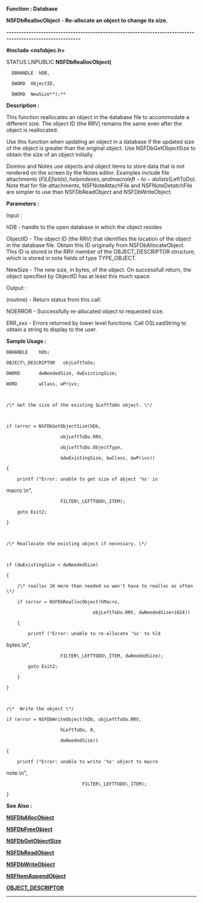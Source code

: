 




<!--
 /\* Font Definitions \*/
 @font-face
 {font-family:Courier;
 panose-1:2 7 4 9 2 2 5 2 4 4;}
@font-face
 {font-family:"Tms Rmn";
 panose-1:2 2 6 3 4 5 5 2 3 4;}
@font-face
 {font-family:Helv;
 panose-1:2 11 6 4 2 2 2 3 2 4;}
@font-face
 {font-family:"Cambria Math";
 panose-1:2 4 5 3 5 4 6 3 2 4;}
 /\* Style Definitions \*/
 p.MsoNormal, li.MsoNormal, div.MsoNormal
 {margin-top:0cm;
 margin-right:0cm;
 margin-bottom:8.0pt;
 margin-left:0cm;
 line-height:107%;
 font-size:11.0pt;
 font-family:"Calibri",sans-serif;}
.MsoChpDefault
 {font-size:11.0pt;}
.MsoPapDefault
 {margin-bottom:8.0pt;
 line-height:107%;}
 /\* Page Definitions \*/
 @page WordSection1
 {size:612.0pt 792.0pt;
 margin:72.0pt 72.0pt 72.0pt 72.0pt;}
div.WordSection1
 {page:WordSection1;}
-->




 


**Function : Database**



**NSFDbReallocObject** **-
Re-allocate an object to change its size.**


**----------------------------------------------------------------------------------------------------------**



**#include <nsfobjec.h>**



STATUS
LNPUBLIC **NSFDbReallocObject(**  

      DBHANDLE  hDB,  

      DWORD  ObjectID,  

      DWORD  NewSize**);**



**Description :**



This
function reallocates an object in the database file to accommodate a different
size. The object ID (the RRV) remains the same even after the object is
reallocated.  

  

Use this function when updating an object in a database if the updated size of
the object is greater than the original object. Use NSFDbGetObjectSize to
obtain the size of an object initially.  

  

Domino and Notes use objects and object items to store data that is not
rendered on the screen by the Notes editor. Examples include file attachments
($FILE fields), help indexes, and macro left-to-do lists ($LeftToDo). Note that
for file attachments, NSFNoteAttachFile and NSFNoteDetatchFile are simpler to
use than NSFDbReadObject and NSFDbWriteObject.


 


**Parameters :**



Input :  

hDB  -  handle to the open database in which the object resides  

  

ObjectID  -  The object ID (the RRV) that identifies the location of the object
in the database file. Obtain this ID originally from NSFDbAllocateObject. This
ID is stored in the RRV member of the OBJECT\_DESCRIPTOR structure, which is stored
in note fields of type TYPE\_OBJECT.  

  

NewSize  -  The new size, in bytes, of the object. On successfull return, the
object specified by ObjectID has at least this much space.  

  




Output :  

(routine)  -  Return status from this call:   

  

NOERROR - Successfully re-allocated object to requested size.  

  

ERR\_xxx - Errors returned by lower level functions. Call OSLoadString to obtain
a string to display to the user.  

  

  




 **Sample Usage :**


  

    DBHANDLE    hDb;  

    OBJECT\_DESCRIPTOR   objLeftToDo;  

    DWORD       dwNeededSize, dwExistingSize;  

    WORD        wClass, wPrivs;  

  

    /\* Get the size of the existing $LeftToDo object. \*/  

  

    if (error = NSFDbGetObjectSize(hDb,   

                        objLeftToDo.RRV,   

                        objLeftToDo.ObjectType,  

                        &dwExistingSize, &wClass, &wPrivs))  

    {  

        printf ("Error: unable to get size of object '%s' in
macro.\n",  

                        FILTER\_LEFTTODO\_ITEM);  

        goto Exit2;  

    }  

  

    /\* Reallocate the existing object if necessary. \*/  

  

    if (dwExistingSize < dwNeededSize)  

    {  

        /\* realloc 1K more than needed so won't have to realloc as often \*/  

        if (error = NSFDbReallocObject(hMacro,  

                                    objLeftToDo.RRV, dwNeededSize+1024))  

        {  

            printf ("Error: unable to re-allocate '%s' to %ld
bytes.\n",  

                        FILTER\_LEFTTODO\_ITEM, dwNeededSize);  

            goto Exit2;  

        }  

    }  

  

    /\*  Write the object \*/  

    if (error = NSFDbWriteObject(hDb, objLeftToDo.RRV,   

                        hLeftToDo, 0,  

                        dwNeededSize))  

    {  

        printf ("Error: unable to write '%s' object to macro
note.\n",  

                                FILTER\_LEFTTODO\_ITEM);  

    }  

  




 **See Also :**


**[NSFDbAllocObject](NSFDbAllocObject.md)**


**[NSFDbFreeObject](NSFDbFreeObject.md)**


**[NSFDbGetObjectSize](NSFDbGetObjectSize.md)**


**[NSFDbReadObject](NSFDbReadObject.md)**


**[NSFDbWriteObject](NSFDbWriteObject.md)**


**[NSFItemAppendObject](NSFItemAppendObject.md)**


**[OBJECT\_DESCRIPTOR](notes:///8525872100478C66/61FD4E9848264AD28525620B006BA8BD/004700B10077000185255EA0006A8D0C)**



----------------------------------------------------------------------------------------------------------


 





